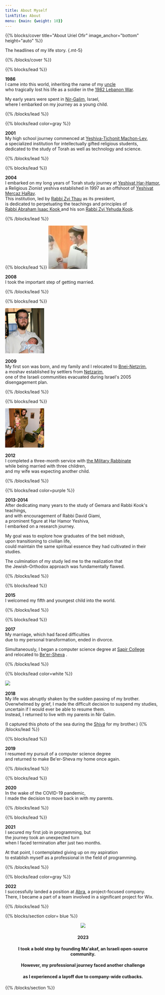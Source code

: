 ```yaml
---
title: About Myself
linkTitle: About
menu: {main: {weight: 10}}
---
```


{{% blocks/cover title="About Uriel Ofir" image_anchor="bottom" height="auto" %}}

The headlines of my life story.
{.mt-5}

{{% /blocks/cover %}}

{{% blocks/lead %}}

**1986**   
I came into this world,  inheriting the name of my <a target="_blank" href= "https://www.izkor.gov.il/%D7%90%D7%95%D7%A8%D7%99%D7%90%D7%9C%20%D7%90%D7%95%D7%A4%D7%99%D7%A8%20%D7%A4%D7%A9%D7%A8%D7%94%D7%95%D7%A4%D7%A8/en_ba59b9f76ee881a07d846908c8ee9b3c"> uncle </a>   
who tragically lost his life as a soldier in the <a target="_blank" href="https://en.wikipedia.org/wiki/1982_Lebanon_War">1982 Lebanon War</a>.   

My early years were spent in <a target="_blank" href="https://en.wikipedia.org/wiki/Nir_Galim">Nir-Galim</a>, Israel,   
where I embarked on my journey as a young child.


{{% /blocks/lead %}}

{{% blocks/lead color=gray %}}

**2001**   
My high school journey commenced at <a target="_blank" href="https://yatmal.tik-tak.net/english/">Yeshiva-Tichonit Machon-Lev</a>,   
a specialized institution for intellectually gifted religious students,   
dedicated to the study of Torah as well as technology and science.

{{% /blocks/lead %}}

{{% blocks/lead %}}

**2004**   
I embarked on my long years of Torah study journey at <a target="_blank" href="https://en.wikipedia.org/wiki/Har_Hamor"> Yeshivat Har-Hamor</a>,   
a Religious Zionist yeshiva established in 1997 as an offshoot of <a target="_blank" href="https://en.wikipedia.org/wiki/Mercaz_HaRav">Yeshivat Mercaz HaRav</a>.  
This institution, led by <a target="_blank" href="https://en.wikipedia.org/wiki/Zvi_Thau">Rabbi Zvi Thau</a> as its president,   
is dedicated to perpetuating the teachings and principles of   
<a target="_blank" href="https://en.wikipedia.org/wiki/Abraham_Isaac_Kook"> Rabbi Abraham Isaac Kook </a> and his son <a target="_blank" href="https://en.wikipedia.org/wiki/Zvi_Yehuda_Kook"> Rabbi Zvi Yehuda Kook</a>. 


{{% /blocks/lead %}}

{{% blocks/lead %}}
<img src="https://raw.githubusercontent.com/UrielOfir/personal-website/main/assets/images/marrige.png" style="width: 25%"/>   

**2008**   
 I took the important step of getting married.


{{% /blocks/lead %}}

{{% blocks/lead %}}

<img src="https://raw.githubusercontent.com/UrielOfir/personal-website/main/assets/images/first_son.jpg" style="width: 25%"/>   

**2009**   
My first son was born, and my family and I relocated to <a target="_blank" href="https://en.wikipedia.org/wiki/Bnei_Netzarim">Bnei-Netzrim</a>,   
a moshav established by settlers from <a target="_blank" href="https://en.wikipedia.org/wiki/Netzarim">Netzarim</a>,   
one of the Israeli communities evacuated during Israel's 2005 disengagement plan.

{{% /blocks/lead %}}

{{% blocks/lead %}}

<img src="https://raw.githubusercontent.com/UrielOfir/personal-website/main/assets/images/army.JPG" style="width: 25%"/>   

**2012**   
I completed a three-month service with <a target="_blank" href="https://en.wikipedia.org/wiki/Military_Rabbinate">the Military Rabbinate</a>   
while being married with three children,   
and my wife was expecting another child.

{{% /blocks/lead %}}

{{% blocks/lead color=purple %}}

**2013-2014**   
After dedicating many years to the study of Gemara and Rabbi Kook's teachings,   
and with encouragement of  Rabbi David Giami,   
a prominent figure at Har Hamor Yeshiva,   
I embarked on a research journey. 

My goal was to explore how graduates of the beit midrash,   
upon transitioning to civilian life,   
could maintain the same spiritual essence they had cultivated in their studies.

The culmination of my study led me to the realization that   
the Jewish-Orthodox approach was fundamentally flawed.

{{% /blocks/lead %}}


{{% blocks/lead %}}

**2015**   
I welcomed my fifth and youngest child into the world.

{{% /blocks/lead %}}

{{% blocks/lead %}}

**2017**   
My marriage, which had faced difficulties   
due to my personal transformation, ended in divorce.

Simultaneously, I began a computer science degree at <a target="_blank" href="https://en.wikipedia.org/wiki/Sapir_Academic_College">Sapir College</a>   
and relocated to <a target="_blank" href="https://en.wikipedia.org/wiki/Beersheba">Be'er-Sheva</a> .

{{% /blocks/lead %}}

{{% blocks/lead color=white %}}

<img src="https://i.ibb.co/Pg26r17/20171127-063034.jpg" style="width: 60%"/>   

**2018**   
My life was abruptly shaken by the sudden passing of my brother.  
Overwhelmed by grief, I made the difficult decision to suspend my studies,   
uncertain if I would ever be able to resume them.   
Instead, I returned to live with my parents in Nir Galim.

(I captured this photo of the sea during the <a target="_blank" href="https://en.wikipedia.org/wiki/Shiva_(Judaism)">Shiva</a> for my brother.)
{{% /blocks/lead %}}

{{% blocks/lead %}}

**2019**   
I resumed my pursuit of a computer science degree   
and returned to make Be'er-Sheva my home once again.

{{% /blocks/lead %}}


{{% blocks/lead %}}

**2020**   
In the wake of the COVID-19 pandemic,   
I made the decision to move back in with my parents.

{{% /blocks/lead %}}

{{% blocks/lead %}}

**2021**   
I secured my first job in programming, but   
the journey took an unexpected turn   
when I faced termination after just two months.

At that point, I contemplated giving up on my aspiration   
to establish myself as a professional in the field of programming.

{{% /blocks/lead %}}

{{% blocks/lead color=gray %}}

**2022**   
I successfully landed a position at <a target="_blank" href="https://www.abra-it.com/solutions/rnd-solutions/">Abra</a>, a project-focused company.  
There, I became a part of a team involved in a significant project for Wix.

{{% /blocks/lead %}}

{{% blocks/section color= blue %}}

<div style="text-align: center">

<img src="https://i.ibb.co/D5HzTPf/photo-12-2023-07-10-11-23-38.jpg" style="width: 70%"/>   

#### **2023**   
#### I took a bold step by founding Ma'akaf, an Israeli open-source community.
#### However, my professional journey faced another challenge
#### as I experienced a layoff due to company-wide cutbacks.


</div>
{{% /blocks/section %}}